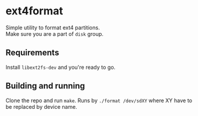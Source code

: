 # ext4format


Simple utility to format ext4 partitions.\
Make sure you are a part of `disk` group. 

## Requirements
Install `libext2fs-dev` and you're ready to go.

## Building and running
Clone the repo and run `make`.
Runs by `./format /dev/sdXY` where XY have to be replaced by device name. 